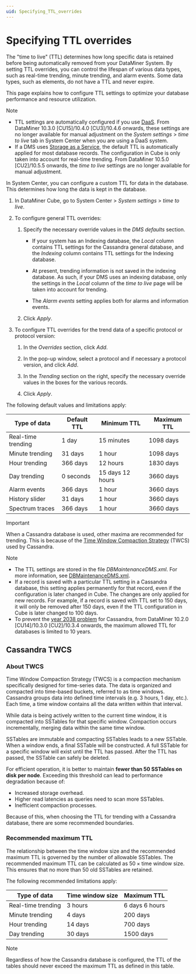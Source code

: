 ```yaml
---
uid: Specifying_TTL_overrides
---
```


# Specifying TTL overrides

The "time to live" (TTL) determines how long specific data is retained before being automatically removed from your DataMiner System. By setting TTL overrides, you can control the lifespan of various data types, such as real-time trending, minute trending, and alarm events. Some data types, such as elements, do not have a TTL and never expire.

This page explains how to configure TTL settings to optimize your database performance and resource utilization.

> [!NOTE]
>
> - TTL settings are automatically configured if you use [DaaS](xref:Creating_a_DMS_in_the_cloud). From DataMiner 10.3.0 [CU15]/10.4.0 [CU3]/10.4.6 onwards<!--RN 39173-->, these settings are no longer available for manual adjustment on the *System settings* > *time to live* tab in System Center when you are using a DaaS system.
> - If a DMS uses [Storage as a Service](xref:STaaS), the default TTL is automatically applied for most database records. The configuration in Cube is only taken into account for real-time trending. From DataMiner 10.5.0 [CU2]/10.5.5 onwards<!--RN 42333-->, the *time to live* settings are no longer available for manual adjustment.

In System Center, you can configure a custom TTL for data in the database. This determines how long the data is kept in the database.

1. In DataMiner Cube, go to System Center > *System settings* > *time to live*.

1. To configure general TTL overrides:

   1. Specify the necessary override values in the *DMS defaults* section.

      - If your system has an Indexing database, the *Local* column contains TTL settings for the Cassandra general database, and the *Indexing* column contains TTL settings for the Indexing database.

      - At present, trending information is not saved in the indexing database. As such, if your DMS uses an indexing database, only the settings in the *Local* column of the *time to live* page will be taken into account for trending.

      - The *Alarm events* setting applies both for alarms and information events.

   1. Click *Apply*.

1. To configure TTL overrides for the trend data of a specific protocol or protocol version:

   1. In the *Overrides* section, click *Add*.

   1. In the pop-up window, select a protocol and if necessary a protocol version, and click *Add*.

   1. In the *Trending* section on the right, specify the necessary override values in the boxes for the various records.

   1. Click *Apply*.

The following default values and limitations apply:

| Type of data       | Default TTL | Minimum TTL      | Maximum TTL |
|--------------------|-------------|------------------|-------------|
| Real-time trending | 1 day       | 15 minutes       | 1098 days   |
| Minute trending    | 31 days     | 1 hour           | 1098 days   |
| Hour trending      | 366 days    | 12 hours         | 1830 days   |
| Day trending       | 0 seconds   | 15 days 12 hours | 3660 days   |
| Alarm events       | 366 days    | 1 hour           | 3660 days   |
| History slider     | 31 days     | 1 hour           | 3660 days   |
| Spectrum traces    | 366 days    | 1 hour           | 3660 days   |

> [!IMPORTANT]
> When a Cassandra database is used, other maxima are recommended for trending. This is because of the [Time Window Compaction Strategy](#cassandra-twcs) (TWCS) used by Cassandra.

> [!NOTE]
>
> - The TTL settings are stored in the file *DBMaintenanceDMS.xml*. For more information, see [DBMaintenanceDMS.xml](xref:DBMaintenanceDMS_xml).
> - If a record is saved with a particular TTL setting in a Cassandra database, this setting applies permanently for that record, even if the configuration is later changed in Cube. The changes are only applied for new records. For example, if a record is saved with TTL set to 150 days, it will only be removed after 150 days, even if the TTL configuration in Cube is later changed to 100 days.
> - To prevent the [year 2038 problem](xref:Year_2038_Problem_for_Cassandra) for Cassandra, from DataMiner 10.2.0 [CU14]/10.3.0 [CU2]/10.3.4 onwards, the maximum allowed TTL for databases is limited to 10 years.

## Cassandra TWCS

### About TWCS

Time Window Compaction Strategy (TWCS) is a compaction mechanism specifically designed for time-series data. The data is organized and compacted into time-based buckets, referred to as time windows. Cassandra groups data into defined time intervals (e.g. 3 hours, 1 day, etc.). Each time, a time window contains all the data written within that interval.

While data is being actively written to the current time window, it is compacted into SSTables for that specific window. Compaction occurs incrementally, merging data within the same time window.

SSTables are immutable and compacting SSTables leads to a new SSTable. When a window ends, a final SSTable will be constructed. A full SSTable for a specific window will exist until the TTL has passed. After the TTL has passed, the SSTable can safely be deleted.

For efficient operation, it is better to maintain **fewer than 50 SSTables on disk per node**. Exceeding this threshold can lead to performance degradation because of:

- Increased storage overhead.
- Higher read latencies as queries need to scan more SSTables.
- Inefficient compaction processes.

Because of this, when choosing the TTL for trending with a Cassandra database, there are some recommended boundaries.

### Recommended maximum TTL

The relationship between the time window size and the recommended maximum TTL is governed by the number of allowable SSTables. The recommended maximum TTL can be calculated as $50 \times \text{time window size}$. This ensures that no more than 50 old SSTables are retained.

The following recommended limitations apply:

| Type of data       | Time window size | Maximum TTL    |
|--------------------|------------------|----------------|
| Real-time trending | 3 hours          | 6 days 6 hours |
| Minute trending    | 4 days           | 200 days       |
| Hour trending      | 14 days          | 700 days       |
| Day trending       | 30 days          | 1500 days      |

> [!NOTE]
> Regardless of how the Cassandra database is configured, the TTL of the tables should never exceed the maximum TTL as defined in this table.

